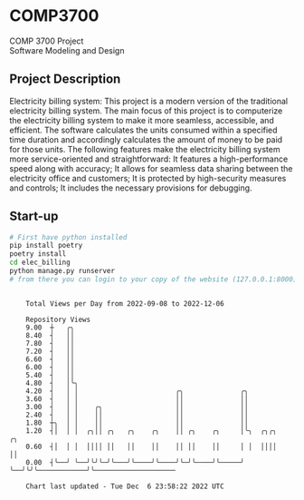 # COMP3700
COMP 3700 Project  
Software Modeling and Design
## Project Description
Electricity billing system: This project is a modern version of the traditional electricity billing system. The main focus of this project is to computerize the electricity billing system to make it more seamless, accessible, and efficient. The software calculates the units consumed within a specified time duration and accordingly calculates the amount of money to be paid for those units. The following features make the electricity billing system more service-oriented and straightforward: It features a high-performance speed along with accuracy; It allows for seamless data sharing between the electricity office and customers; It is protected by high-security measures and controls; It includes the necessary provisions for debugging.

## Start-up
```bash
# First have python installed
pip install poetry
poetry install
cd elec_billing
python manage.py runserver
# from there you can login to your copy of the website (127.0.0.1:8000), default creds are admin/admin
```

```

    Total Views per Day from 2022-09-08 to 2022-12-06

    Repository Views
    9.00  ┼   ╭╮
    8.40  ┤   ││
    7.80  ┤   ││
    7.20  ┤   ││
    6.60  ┤   ││
    6.00  ┤   ││
    5.40  ┤   ││
    4.80  ┤   │╰╮
    4.20  ┤   │ │                        ╭╮              ╭╮
    3.60  ┤   │ │                        ││              ││
    3.00  ┤   │ │    ╭╮                  ││              ││
    2.40  ┤   │ │    ││                  ││              ││
    1.80  ┼╮  │ │    ││                  ││              ││
    1.20  ┤│  │ │  ╭╮││ ╭╮   ╭╮    ╭╮    ││ ╭╮    ╭╮     │╰╮  ╭╮╭╮            ╭╮
    0.60  ┤│  │ │  ││││ ││   ││    ││    ││ ││    ││     │ │  ││││            ││
    0.00  ┤╰──╯ ╰──╯╰╯╰─╯╰───╯╰────╯╰────╯╰─╯╰────╯╰─────╯ ╰──╯╰╯╰────────────╯╰────────────────────

    Chart last updated - Tue Dec  6 23:58:22 2022 UTC
    
```
